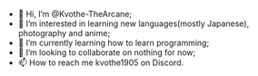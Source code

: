 - 👋 Hi, I’m @Kvothe-TheArcane;
- 👀 I’m interested in learning new languages(mostly Japanese), photography and anime;
- 🌱 I’m currently learning how to learn programming;
- 💞️ I’m looking to collaborate on nothing for now;
- 📫 How to reach me kvothe1905 on Discord.

<!---
Kvothe-TheArcane/Kvothe-TheArcane is a ✨ special ✨ repository because its `README.md` (this file) appears on your GitHub profile.
You can click the Preview link to take a look at your changes.
--->
